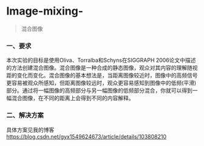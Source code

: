 # Image-mixing-
>混合图像

### 一、要求

本次实验的目标是使用Oliva、Torralba和Schyns在SIGGRAPH 2006论文中描述的方法创建混合图像。混合图像是一种合成的静态图像，观众对其内容的理解随视距的变化而变化。混合图像的基本想法是，当距离图像较近时，图像中的高频信号更容易被观众所感知，但距离图像较远时，观众更容易感知到图像中的低频(平滑)部分。通过将一幅图像的高频部分与另一幅图像的低频部分混合，你就可以得到一幅混合图像，在不同的距离上会得到不同的内容解释。

### 二、解决方案

具体方案见我的博客
https://blog.csdn.net/gyx1549624673/article/details/103808210